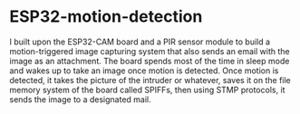 # ESP32-motion-detection
I built upon the ESP32-CAM board and a PIR sensor module to build a motion-triggered image capturing system that also sends an email with the image as an attachment. The board spends most of the time in sleep mode and wakes up to take an image once motion is detected. Once motion is detected, it takes the picture of the intruder or whatever, saves it on the file memory system of the board called SPIFFs, then using STMP protocols, it sends the image to a designated mail.
